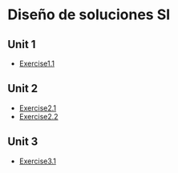 # Diseño de soluciones SI

## Unit 1
- [Exercise1.1](https://deyarza.github.io/design-si/exercise1.1)
## Unit 2
- [Exercise2.1](https://deyarza.github.io/design-si/exercise2.1)
- [Exercise2.2](https://deyarza.github.io/design-si/exercise2.2)
## Unit 3
- [Exercise3.1](https://deyarza.github.io/design-si/exercise3.1)